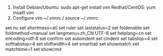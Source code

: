 1. Install
Debian/Ubuntu: sudo apt-get install vim
Redhat/CentOS: yum insatll vim
2. Configure
vim ~/.vimrc  / source ~/.vimrc

set nu
set shortmess=atI
set ruler
set laststatus=2
set foldenable
set foldmethod=manual
set langmenu=zh_CN.UTF-8
set helplang=cn
set encoding=utf-8
set confirm
set autoindent
set cindent
set tabstop=4
set softtabstop=4
set shiftwidth=4
set smarttab
set showmatch
set matchtime=1
set showcmd
